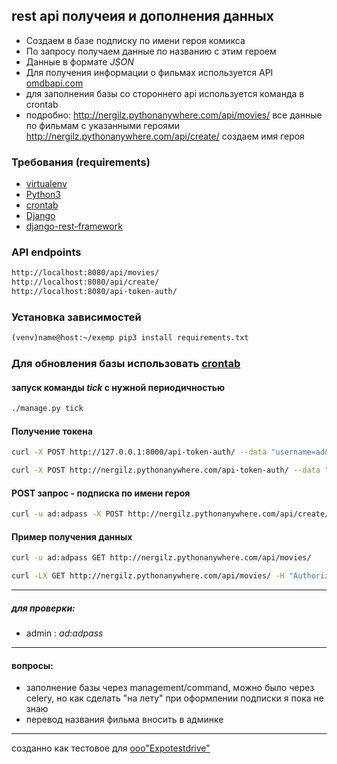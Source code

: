 
## rest api получеия и дополнения данных

+ Создаем в базе подписку по имени героя комикса
+ По запросу получаем данные по названию с этим героем
+ Данные в формате _JSON_
+ Для получения информации о фильмах используется API [omdbapi.com](http://www.omdbapi.com)
+ для заполнения базы со стороннего api используется команда в crontab
+ подробно:
    http://nergilz.pythonanywhere.com/api/movies/ все данные по фильмам с указанными героями
    http://nergilz.pythonanywhere.com/api/create/ создаем имя героя

### Требования (requirements)
+ [virtualenv](https://virtualenv.pypa.io/en/latest/)
+ [Python3](https://www.python.org/)
+ [crontab](https://help.ubuntu.ru/wiki/cron)
+ [Django](https://docs.djangoproject.com/)
+ [django-rest-framework](https://www.django-rest-framework.org/)

### API endpoints
```bash
http://localhost:8080/api/movies/
http://localhost:8080/api/create/
http://localhost:8080/api-token-auth/
```
### Установка зависимостей
```bash
(venv)name@host:~/exemp pip3 install requirements.txt
```

###  Для обновления базы использовать [crontab](https://help.ubuntu.ru/wiki/cron)
#### запуск команды _tick_ с нужной периодичностью
```bash
./manage.py tick
``` 

#### Получение токена
```bash
curl -X POST http://127.0.0.1:8000/api-token-auth/ --data "username=ad&password=adpass"
```
```bash
curl -X POST http://nergilz.pythonanywhere.com/api-token-auth/ --data "username=ad&password=adpass"
```

#### POST запрос - подписка по имени героя 
```bash
curl -u ad:adpass -X POST http://nergilz.pythonanywhere.com/api/create/ -H "Content-Type: application/json" -d "{'name':'Hulk'}"
```

#### Пример получения данных
```bash
curl -u ad:adpass GET http://nergilz.pythonanywhere.com/api/movies/
```
```bash
curl -LX GET http://nergilz.pythonanywhere.com/api/movies/ -H "Authorization: Token 8f4c9ab5ffc252f26c864c50ef85be400268c42d"
```

---

##### для проверки:
+ admin :  _ad_:_adpass_  

---

#### вопросы:
+ заполнение базы через management/command, можно было через celery, 
    но как сделать "на лету" при оформлении подписки я пока не знаю
+ перевод названия фильма вносить в админке

---
созданно как тестовое для [ооо"Expotestdrive"](https://potokconf.ru/)
